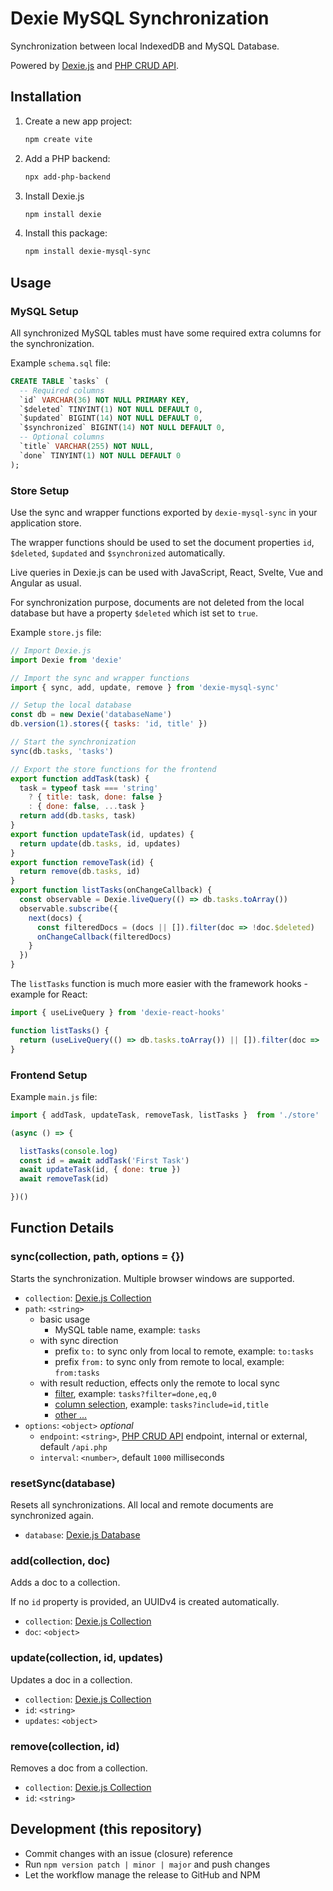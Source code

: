 # Dexie MySQL Synchronization

Synchronization between local IndexedDB and MySQL Database.

Powered by [Dexie.js](https://dexie.org/) and [PHP CRUD API](https://github.com/mevdschee/php-crud-api).

## Installation

1. Create a new app project:

    ```bash
    npm create vite
    ```

2. Add a PHP backend:

    ```bash
    npx add-php-backend
    ```
    
3. Install Dexie.js

    ```bash
    npm install dexie
    ```

5. Install this package:

    ```bash
    npm install dexie-mysql-sync
    ```

## Usage

### MySQL Setup

All synchronized MySQL tables must have some required extra columns for the synchronization.

Example `schema.sql` file:

```sql
CREATE TABLE `tasks` (
  -- Required columns
  `id` VARCHAR(36) NOT NULL PRIMARY KEY,
  `$deleted` TINYINT(1) NOT NULL DEFAULT 0,
  `$updated` BIGINT(14) NOT NULL DEFAULT 0,
  `$synchronized` BIGINT(14) NOT NULL DEFAULT 0,
  -- Optional columns
  `title` VARCHAR(255) NOT NULL,
  `done` TINYINT(1) NOT NULL DEFAULT 0
);
```

### Store Setup

Use the sync and wrapper functions exported by `dexie-mysql-sync` in your application store.

The wrapper functions should be used to set the document properties `id`, `$deleted`,
`$updated` and `$synchronized` automatically.

Live queries in Dexie.js can be used with JavaScript, React, Svelte, Vue and Angular as usual.

For synchronization purpose, documents are not deleted from the local database
but have a property `$deleted` which ist set to `true`.

Example `store.js` file:

```js
// Import Dexie.js
import Dexie from 'dexie'

// Import the sync and wrapper functions
import { sync, add, update, remove } from 'dexie-mysql-sync'

// Setup the local database
const db = new Dexie('databaseName')
db.version(1).stores({ tasks: 'id, title' })

// Start the synchronization
sync(db.tasks, 'tasks')

// Export the store functions for the frontend
export function addTask(task) {
  task = typeof task === 'string'
    ? { title: task, done: false }
    : { done: false, ...task }
  return add(db.tasks, task)
}
export function updateTask(id, updates) {
  return update(db.tasks, id, updates)
}
export function removeTask(id) {
  return remove(db.tasks, id)
}
export function listTasks(onChangeCallback) {
  const observable = Dexie.liveQuery(() => db.tasks.toArray())
  observable.subscribe({
    next(docs) {
      const filteredDocs = (docs || []).filter(doc => !doc.$deleted)
      onChangeCallback(filteredDocs)
    }
  })
}
```

The `listTasks` function is much more easier with the framework hooks - example for React:

```js
import { useLiveQuery } from 'dexie-react-hooks'

function listTasks() {
  return (useLiveQuery(() => db.tasks.toArray()) || []).filter(doc => !doc.$deleted)
}
```

### Frontend Setup

Example `main.js` file:

```js
import { addTask, updateTask, removeTask, listTasks }  from './store'

(async () => {

  listTasks(console.log)
  const id = await addTask('First Task')
  await updateTask(id, { done: true })
  await removeTask(id)

})()
```

## Function Details

### sync(collection, path, options = {})

Starts the synchronization. Multiple browser windows are supported.

- `collection`: [Dexie.js Collection](https://dexie.org/docs/Collection/Collection)
- `path`: `<string>`
    - basic usage
        - MySQL table name, example: `tasks`
    - with sync direction
        - prefix `to:` to sync only from local to remote, example: `to:tasks`
        - prefix `from:` to sync only from remote to local, example: `from:tasks`
    - with result reduction, effects only the remote to local sync
        - [filter](https://github.com/mevdschee/php-crud-api?tab=readme-ov-file#filters), example: `tasks?filter=done,eq,0`
        - [column selection](https://github.com/mevdschee/php-crud-api?tab=readme-ov-file#column-selection), example: `tasks?include=id,title`
        - [other ...](https://github.com/mevdschee/php-crud-api?tab=readme-ov-file#list)
- `options`: `<object>` *optional*
    - `endpoint`: `<string>`, [PHP CRUD API](https://github.com/mevdschee/php-crud-api?tab=readme-ov-file#installation) endpoint, internal or external, default `/api.php`
    - `interval`: `<number>`, default `1000` milliseconds

### resetSync(database)

Resets all synchronizations. All local and remote documents are synchronized again.

- `database`: [Dexie.js Database](https://dexie.org/docs/Dexie/Dexie)
 
### add(collection, doc)

Adds a doc to a collection.

If no `id` property is provided, an UUIDv4 is created automatically.

- `collection`: [Dexie.js Collection](https://dexie.org/docs/Collection/Collection)
- `doc`: `<object>`

### update(collection, id, updates)

Updates a doc in a collection.

- `collection`: [Dexie.js Collection](https://dexie.org/docs/Collection/Collection)
- `id`: `<string>`
- `updates`: `<object>`

### remove(collection, id)

Removes a doc from a collection.

- `collection`: [Dexie.js Collection](https://dexie.org/docs/Collection/Collection)
- `id`: `<string>`

## Development (this repository)

- Commit changes with an issue (closure) reference
- Run `npm version patch | minor | major` and push changes
- Let the workflow manage the release to GitHub and NPM
